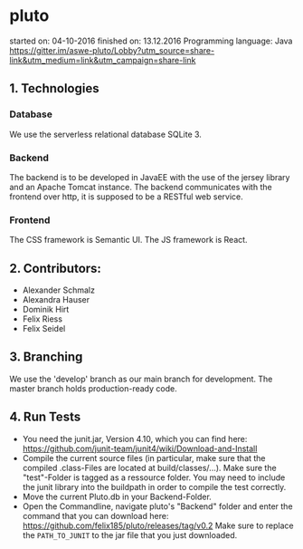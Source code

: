 # pluto

started on: 04-10-2016
finished on: 13.12.2016
Programming language: Java
https://gitter.im/aswe-pluto/Lobby?utm_source=share-link&utm_medium=link&utm_campaign=share-link


## 1. Technologies
### Database
We use the serverless relational database SQLite 3.

### Backend
The backend is to be developed in JavaEE with the use of the jersey library and an Apache Tomcat instance.
The backend communicates with the frontend over http, it is supposed to be a RESTful web service. 

### Frontend
The CSS framework is Semantic UI. The JS framework is React.


## 2. Contributors:
- Alexander Schmalz
- Alexandra Hauser
- Dominik Hirt
- Felix Riess
- Felix Seidel

## 3. Branching
We use the 'develop' branch as our main branch for development. The master branch holds production-ready code.

## 4. Run Tests
- You need the junit.jar, Version 4.10, which you can find here: https://github.com/junit-team/junit4/wiki/Download-and-Install
- Compile the current source files (in particular, make sure that the compiled .class-Files are located at build/classes/...). Make sure the "test"-Folder is tagged as a ressource folder. You may need to include the junit library into the buildpath in order to compile the test correctly.
- Move the current Pluto.db in your Backend-Folder.
- Open the Commandline, navigate pluto's "Backend" folder and enter the command that you can download here: https://github.com/felix185/pluto/releases/tag/v0.2 Make sure to replace the `PATH_TO_JUNIT` to the jar file that you just downloaded.


